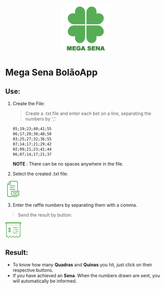 <h1 align="center">
	<img src="https://raw.githubusercontent.com/LeonardoGalves/mega-sena-bolaoapp/master/mega-sena/src/view/images/megasena.png">	
</h1>

# Mega Sena BolãoApp

## Use:

1. Create the File:

   > Create a .txt file and enter each bet on a line, separating the numbers by ';'.
   ```
   05;19;23;40;41;55
   06;17;20;30;48;50
   03;25;27;32;36;55
   07;14;17;21;29;42
   02;09;21;23;41;44
   06;07;14;17;21;37
   ```

   **NOTE** : There can be no spaces anywhere in the file.

   

2. Select the created .txt file:

![Alt text](https://raw.githubusercontent.com/LeonardoGalves/mega-sena-bolaoapp/master/mega-sena/src/view/images/txt.png "File chooser")



3. Enter the raffle numbers by separating them with a comma. 

  > Send the result by button:

![Alt text](https://raw.githubusercontent.com/LeonardoGalves/mega-sena-bolaoapp/master/mega-sena/src/view/images/receipt.png "Submit Button")



## Result:

* To know how many **Quadras** and **Quinas** you hit, just click on their respective buttons.
* If you have achieved an **Sena**. When the numbers drawn are sent, you will automatically be informed.